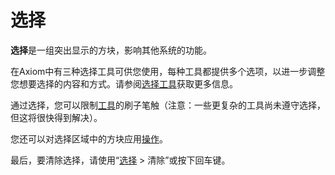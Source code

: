 # 选择

**选择**是一组突出显示的方块，影响其他系统的功能。

在Axiom中有三种选择工具可供您使用，每种工具都提供多个选项，以进一步调整您想要选择的内容和方式。请参阅[选择工具](/tools/selection/intro.md)获取更多信息。

通过选择，您可以限制[工具](/tools/intro.md)的刷子笔触（注意：一些更复杂的工具尚未遵守选择，但这将很快得到解决）。

您还可以对选择区域中的方块应用[操作](/editor/mainmenubar.md#operations)。

最后，要清除选择，请使用“[选择](/editor/mainmenubar.md#select) > 清除”或按下回车键。
